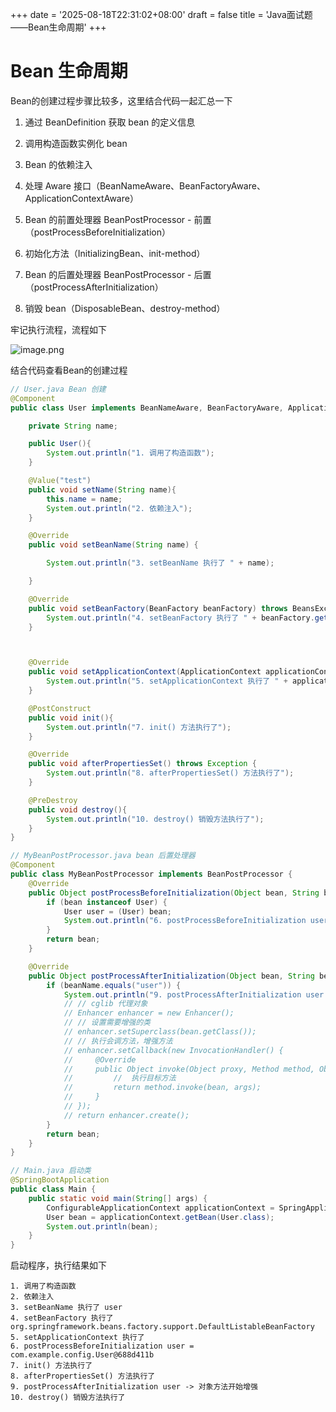+++
date = '2025-08-18T22:31:02+08:00'
draft = false
title = 'Java面试题——Bean生命周期'
+++
# Bean 生命周期

Bean的创建过程步骤比较多，这里结合代码一起汇总一下

1.  通过 BeanDefinition 获取 bean 的定义信息

2.  调用构造函数实例化 bean

3.  Bean 的依赖注入

4.  处理 Aware 接口（BeanNameAware、BeanFactoryAware、ApplicationContextAware）

5.  Bean 的前置处理器 BeanPostProcessor - 前置（postProcessBeforeInitialization）

6.  初始化方法（InitializingBean、init-method）

7.  Bean 的后置处理器 BeanPostProcessor - 后置（postProcessAfterInitialization）

8.  销毁 bean（DisposableBean、destroy-method）

牢记执行流程，流程如下

![image.png](/images/post/image.png)

结合代码查看Bean的创建过程

```java
// User.java Bean 创建
@Component
public class User implements BeanNameAware, BeanFactoryAware, ApplicationContextAware, InitializingBean {

    private String name;

    public User(){
        System.out.println("1. 调用了构造函数");
    }

    @Value("test")
    public void setName(String name){
        this.name = name;
        System.out.println("2. 依赖注入");
    }

    @Override
    public void setBeanName(String name) {

        System.out.println("3. setBeanName 执行了 " + name);

    }

    @Override
    public void setBeanFactory(BeanFactory beanFactory) throws BeansException {
        System.out.println("4. setBeanFactory 执行了 " + beanFactory.getClass().getName());
    }



    @Override
    public void setApplicationContext(ApplicationContext applicationContext) throws BeansException {
        System.out.println("5. setApplicationContext 执行了 " + applicationContext.getApplicationName());
    }

    @PostConstruct
    public void init(){
        System.out.println("7. init() 方法执行了");
    }

    @Override
    public void afterPropertiesSet() throws Exception {
        System.out.println("8. afterPropertiesSet() 方法执行了");
    }

    @PreDestroy
    public void destroy(){
        System.out.println("10. destroy() 销毁方法执行了");
    }
}
```

```java
// MyBeanPostProcessor.java bean 后置处理器
@Component
public class MyBeanPostProcessor implements BeanPostProcessor {
    @Override
    public Object postProcessBeforeInitialization(Object bean, String beanName) throws BeansException {
        if (bean instanceof User) {
            User user = (User) bean;
            System.out.println("6. postProcessBeforeInitialization user = " + user);
        }
        return bean;
    }

    @Override
    public Object postProcessAfterInitialization(Object bean, String beanName) throws BeansException {
        if (beanName.equals("user")) {
            System.out.println("9. postProcessAfterInitialization user -> 对象方法开始增强");
            // // cglib 代理对象
            // Enhancer enhancer = new Enhancer();
            // // 设置需要增强的类
            // enhancer.setSuperclass(bean.getClass());
            // // 执行会调方法，增强方法
            // enhancer.setCallback(new InvocationHandler() {
            //     @Override
            //     public Object invoke(Object proxy, Method method, Object[] args) throws Throwable {
            //         //  执行目标方法
            //         return method.invoke(bean, args);
            //     }
            // });
            // return enhancer.create();
        }
        return bean;
    }
}
```

```java
// Main.java 启动类
@SpringBootApplication
public class Main {
    public static void main(String[] args) {
        ConfigurableApplicationContext applicationContext = SpringApplication.run(Main.class, args);
        User bean = applicationContext.getBean(User.class);
        System.out.println(bean);
    }
}
```

启动程序，执行结果如下

```text
1. 调用了构造函数
2. 依赖注入
3. setBeanName 执行了 user
4. setBeanFactory 执行了 org.springframework.beans.factory.support.DefaultListableBeanFactory
5. setApplicationContext 执行了 
6. postProcessBeforeInitialization user = com.example.config.User@688d411b
7. init() 方法执行了
8. afterPropertiesSet() 方法执行了
9. postProcessAfterInitialization user -> 对象方法开始增强
10. destroy() 销毁方法执行了
```
